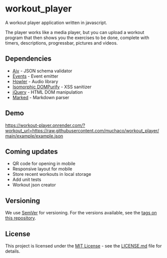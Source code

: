 # workout_player

A workout player application written in javascript.

The player works like a media player, but you can upload a workout program that then shows you the exercises to be done, complete with timers, descriptions, progressbar, pictures and videos.

## Dependencies

-   [Ajv](https://github.com/ajv-validator/ajv) - JSON schema validator
-   [Events](https://github.com/browserify/eventsv) - Event emitter
-   [Howler](https://github.com/goldfire/howler.js) - Audio library
-   [Isomorphic DOMPurify](https://github.com/kkomelin/isomorphic-dompurify) - XSS sanitizer
-   [jQuery](https://github.com/jquery/jquery) - HTML DOM manipulation
-   [Marked](https://github.com/markedjs/marked) - Markdown parser

## Demo

https://workout-player.onrender.com/?workout_url=https://raw.githubusercontent.com/muchaco/workout_player/main/example/example.json

## Coming updates

-   QR code for opening in mobile
-   Responsive layout for mobile
-   Store recent workouts in local storage
-   Add unit tests
-   Workout json creator

## Versioning

We use [SemVer](http://semver.org/) for versioning. For the versions available, see the [tags on this repository](https://github.com/muchaco/workout_player/tags).

## License

This project is licensed under the [MIT License](https://opensource.org/licenses/MIT) - see the [LICENSE.md](https://github.com/muchaco/workout_player/blob/main/LICENSE.md) file for details.
